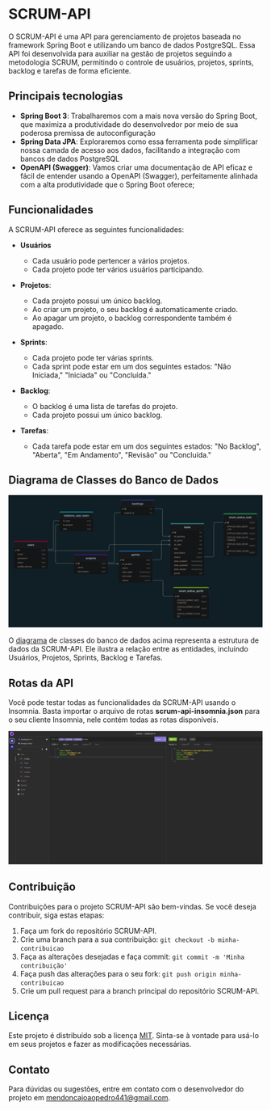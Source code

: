 # SCRUM-API
O SCRUM-API é uma API para gerenciamento de projetos baseada no framework Spring Boot e utilizando um banco de dados PostgreSQL. Essa API foi desenvolvida para auxiliar na gestão de projetos seguindo a metodologia SCRUM, permitindo o controle de usuários, projetos, sprints, backlog e tarefas de forma eficiente.

## Principais tecnologias
 - **Spring Boot 3**: Trabalharemos com a mais nova versão do Spring Boot, que maximiza a produtividade do desenvolvedor por meio de sua poderosa premissa de autoconfiguração
 - **Spring Data JPA**: Exploraremos como essa ferramenta pode simplificar nossa camada de acesso aos dados, facilitando a integração com bancos de dados PostgreSQL
 - **OpenAPI (Swagger)**: Vamos criar uma documentação de API eficaz e fácil de entender usando a OpenAPI (Swagger), perfeitamente alinhada com a alta produtividade que o Spring Boot oferece;


## Funcionalidades

A SCRUM-API oferece as seguintes funcionalidades:

 - **Usuários**
   - Cada usuário pode pertencer a vários projetos.
   - Cada projeto pode ter vários usuários participando.

 - **Projetos**: 
   - Cada projeto possui um único backlog.
   - Ao criar um projeto, o seu backlog é automaticamente criado.
   - Ao apagar um projeto, o backlog correspondente também é apagado.

 - **Sprints**: 
   - Cada projeto pode ter várias sprints.
   - Cada sprint pode estar em um dos seguintes estados: "Não Iniciada," "Iniciada" ou "Concluída."

 - **Backlog**: 
   - O backlog é uma lista de tarefas do projeto.
   - Cada projeto possui um único backlog.

 - **Tarefas**: 
   - Cada tarefa pode estar em um dos seguintes estados: "No Backlog", "Aberta", "Em Andamento", "Revisão" ou "Concluída."

## Diagrama de Classes do Banco de Dados
![Diagrama de Classes](image-db-diagram.png)


O [diagrama](https://drawsql.app/teams/workspace-14/diagrams/scrum-pg) de classes do banco de dados acima representa a estrutura de dados da SCRUM-API. Ele ilustra a relação entre as entidades, incluindo Usuários, Projetos, Sprints, Backlog e Tarefas.

## Rotas da API

Você pode testar todas as funcionalidades da SCRUM-API usando o Insomnia. Basta importar o arquivo de rotas **scrum-api-insomnia.json** para o seu cliente Insomnia, nele contém todas as rotas disponíveis.

![Insomnia](image-insomnia.png)

## Contribuição

Contribuições para o projeto SCRUM-API são bem-vindas. Se você deseja contribuir, siga estas etapas:

1. Faça um fork do repositório SCRUM-API.
2. Crie uma branch para a sua contribuição: `git checkout -b minha-contribuicao`
3. Faça as alterações desejadas e faça commit: `git commit -m 'Minha contribuição'`
4. Faça push das alterações para o seu fork: `git push origin minha-contribuicao`
5. Crie um pull request para a branch principal do repositório SCRUM-API.

## Licença

Este projeto é distribuído sob a licença [MIT](https://choosealicense.com/licenses/mit/). Sinta-se à vontade para usá-lo em seus projetos e fazer as modificações necessárias.

## Contato
Para dúvidas ou sugestões, entre em contato com o desenvolvedor do projeto em [mendoncajoaopedro441@gmail.com](mailto:mendoncajoaopedro441@gmail.com).